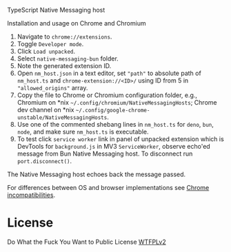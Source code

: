 TypeScript Native Messaging host

Installation and usage on Chrome and Chromium

1. Navigate to `chrome://extensions`.
2. Toggle `Developer mode`.
3. Click `Load unpacked`.
4. Select `native-messaging-bun` folder.
5. Note the generated extension ID.
6. Open `nm_host.json` in a text editor, set `"path"` to absolute path of `nm_host.ts` and `chrome-extension://<ID>/` using ID from 5 in `"allowed_origins"` array. 
7. Copy the file to Chrome or Chromium configuration folder, e.g., Chromium on \*nix `~/.config/chromium/NativeMessagingHosts`; Chrome dev channel on \*nix `~/.config/google-chrome-unstable/NativeMessagingHosts`.
8. Use one of the commented shebang lines in `nm_host.ts` for `deno`, `bun`, `node`, and make sure `nm_host.ts` is executable.
9. To test click `service worker` link in panel of unpacked extension which is DevTools for `background.js` in MV3 `ServiceWorker`, observe echo'ed message from Bun Native Messaging host. To disconnect run `port.disconnect()`.

The Native Messaging host echoes back the message passed. 

For differences between OS and browser implementations see [Chrome incompatibilities](https://developer.mozilla.org/en-US/docs/Mozilla/Add-ons/WebExtensions/Chrome_incompatibilities#native_messaging).

# License
Do What the Fuck You Want to Public License [WTFPLv2](http://www.wtfpl.net/about/)
